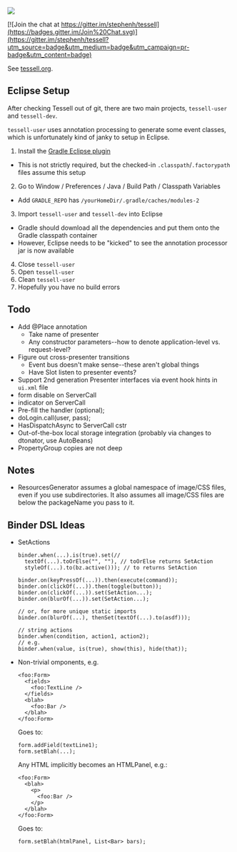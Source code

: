 
<a href="https://travis-ci.org/stephenh/tessell"><img src="https://api.travis-ci.org/stephenh/tessell.svg"></a>

[![Join the chat at https://gitter.im/stephenh/tessell](https://badges.gitter.im/Join%20Chat.svg)](https://gitter.im/stephenh/tessell?utm_source=badge&utm_medium=badge&utm_campaign=pr-badge&utm_content=badge)

See [tessell.org](http://www.tessell.org).

Eclipse Setup
-------------

After checking Tessell out of git, there are two main projects, `tessell-user` and `tessell-dev`.

`tessell-user` uses annotation processing to generate some event classes, which is unfortunately kind of janky to setup in Eclipse.

1. Install the [Gradle Eclipse plugin](https://github.com/spring-projects/eclipse-integration-gradle)
  * This is not strictly required, but the checked-in `.classpath`/`.factorypath` files assume this setup
2. Go to Window / Preferences / Java / Build Path / Classpath Variables
  * Add `GRADLE_REPO` has `/yourHomeDir/.gradle/caches/modules-2`
3. Import `tessell-user` and `tessell-dev` into Eclipse
  * Gradle should download all the dependencies and put them onto the Gradle classpath container
  * However, Eclipse needs to be "kicked" to see the annotation processor jar is now available
4. Close `tessell-user`
5. Open `tessell-user`
6. Clean `tessell-user`
7. Hopefully you have no build errors

Todo
----

* Add @Place annotation
  * Take name of presenter
  * Any constructor parameters--how to denote application-level vs. request-level?
* Figure out cross-presenter transitions
  * Event bus doesn't make sense--these aren't global things
  * Have Slot listen to presenter events?
* Support 2nd generation Presenter interfaces via event hook hints in `ui.xml` file
* form disable on ServerCall
* indicator on ServerCall
* Pre-fill the handler (optional);
* doLogin.call(user, pass);
* HasDispatchAsync to ServerCall cstr
* Out-of-the-box local storage integration (probably via changes to dtonator, use AutoBeans)
* PropertyGroup copies are not deep

Notes
-----

* ResourcesGenerator assumes a global namespace of image/CSS files, even if you use subdirectories. It also assumes all image/CSS files are below the packageName you pass to it.

Binder DSL Ideas
----------------

* SetActions

      binder.when(...).is(true).set(//
        textOf(...).toOrElse("", ""), // toOrElse returns SetAction
        styleOf(...).to(bz.active())); // to returns SetAction

      binder.on(keyPressOf(...)).then(execute(command));
      binder.on(clickOf(...)).then(toggle(button));
      binder.on(clickOf(...)).set(SetAction...);
      binder.on(blurOf(...)).set(SetAction...);

      // or, for more unique static imports
      binder.on(blurOf(...), thenSet(textOf(...).to(asdf)));

      // string actions
      binder.when(condition, action1, action2);
      // e.g.
      binder.when(value, is(true), show(this), hide(that));

* Non-trivial omponents, e.g.

      <foo:Form>
        <fields>
          <foo:TextLine />
        </fields>
        <blah>
          <foo:Bar />
        </blah>
      </foo:Form>

  Goes to:

      form.addField(textLine1);
      form.setBlah(...);

  Any HTML implicitly becomes an HTMLPanel, e.g.:

      <foo:Form>
        <blah>
          <p>
            <foo:Bar />
          </p>
        </blah>
      </foo:Form>

  Goes to:

      form.setBlah(htmlPanel, List<Bar> bars);


